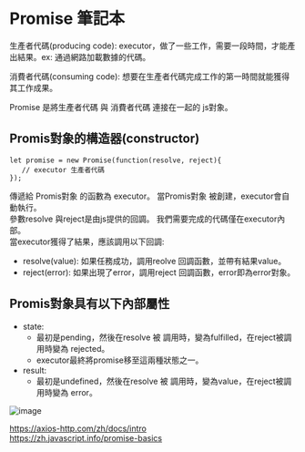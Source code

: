 # Promise 筆記本

生產者代碼(producing code): executor，做了一些工作，需要一段時間，才能產出結果。ex: 通過網路加載數據的代碼。   

消費者代碼(consuming code): 想要在生產者代碼完成工作的第一時間就能獲得其工作成果。    

Promise 是將生產者代碼 與 消費者代碼 連接在一起的 js對象。   


## Promis對象的構造器(constructor)
```
let promise = new Promise(function(resolve, reject){
   // executor 生產者代碼
});
```
傳遞給 Promis對象 的函數為 executor。 當Promis對象 被創建，executor會自動執行。    
參數resolve 與reject是由js提供的回調。 我們需要完成的代碼僅在executor內部。    
當executor獲得了結果，應該調用以下回調:   
   - resolve(value): 如果任務成功，調用reolve 回調函數，並帶有結果value。
   - reject(error): 如果出現了error，調用reject 回調函數，error即為error對象。

## Promis對象具有以下內部屬性
 - state: 
   - 最初是pending，然後在resolve 被 調用時，變為fulfilled，在reject被調用時變為 rejected。
   - executor最終將promise移至這兩種狀態之一。
 - result: 
   - 最初是undefined，然後在resolve 被 調用時，變為value，在reject被調用時變為 error。

![image](https://user-images.githubusercontent.com/79159894/219904099-550610a4-f231-4d33-894c-53939c57101b.png)


https://axios-http.com/zh/docs/intro    
https://zh.javascript.info/promise-basics
